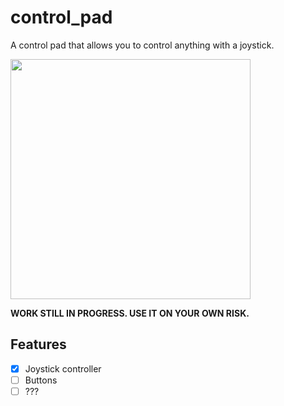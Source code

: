 # control_pad

A control pad that allows you to control anything with a joystick.

<img src="https://i.imgur.com/ZwfNg9W.jpg" width="384">

**WORK STILL IN PROGRESS. USE IT ON YOUR OWN RISK.**

## Features

- [X] Joystick controller
- [ ] Buttons
- [ ] ???
